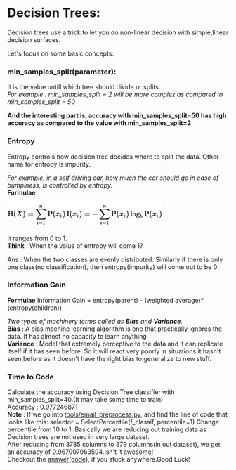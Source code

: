 # Decision Trees:
Decision trees use a trick to let you do non-linear decision with simple,linear decision surfaces. 

Let's focus on some basic concepts:

### min_samples_split(parameter):
It is the value untill which tree should divide or splits.
<br>
*For example : min_samples_split = 2 will be more complex as compared to min_samples_split = 50*

**And the interesting part is, accuracy with min_samples_split=50 has high accuracy as compared to the value with min_samples_split=2**

### Entropy 
Entropy controls how decision tree decides where to split the data. Other name for entropy is impurity.

*For example, in a self driving car, how much the car should go in case of bumpiness, is controlled by entropy.*
<br>
**Formulae**

![alt text](../screenshots/entropy.png "Entropy Formulae")

It ranges from 0 to 1.<br>
**Think** : When the value of entropy will come 1?

Ans : When the two classes are evenly distributed. Similarly if there is only one class(no classification), then entropy(impurity) will come out to be 0.

### Information Gain 
**Formulae**
Information Gain = entropy(parent) - (weighted average)*(entropy(children))

*Two types of machinery terms called as **Bias** and **Variance**.*
<br>
**Bias** : A bias machine learning algorithm is one that practically ignores the data. It has almost no capacity to learn anything
<br>
**Variance** : Model that extremely perceptive to the data and it can replicate itself if it has seen before. So it will react very poorly in situations it hasn't seen before as it doesn't have the right bias to generalize to new stuff.

### Time to Code
Calculate the accuracy using Decision Tree classifier with min_samples_split=40.(It may take some time to train)
<br>Accuracy : 0.977246871 <br>
**Note** : If we go into <a href="https://github.com/bodhwani/Machine-Learning/blob/master/Assignments/tools/email_preprocess.py">tools/email_preprocess.py</a>, and find the line of code that looks like this:     selector = SelectPercentile(f_classif, percentile=1)  Change percentile from 10 to 1.
Basically we are reducing out training data as Decision trees are not used in very large dataset. <br>
After reducing from 3785 columns to 379 columns(in out dataset), we get an accuracy of 0.967007963594.Isn't it awesome!<br>
Checkout the <a href="https://github.com/bodhwani/Machine-Learning/tree/master/_Solutions/decision_tree/dt_author_id.py">answer(code)</a>, if you stuck anywhere.Good Luck!











